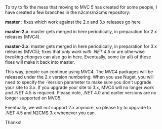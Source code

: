To try to fix the mess that moving to MVC 5 has created for some people, I have created a few branches in the n2cms/n2cms repository: 

__master__ : fixes which work against the 2.x and 3.x releases go here

__master-2.x__: master gets merged in here periodically, in preparation for 2.x releases (MVC4).

__master-3.x__: master gets merged in here periodically, in preparation for 3.x releases (MVC5); fixes that _only work with .NET 4.5_ or are otherwise _breaking changes_ can also go in here. Eventually, some (or all) of these fixes will make it back into master. 

This way, people can continue using MVC4. The MVC4 packages will be released under the 2.x version numbering. When you use Nuget, you will need to specify the -Version parameter to make sure you don't upgrade your site to 3.x. If you upgrade your site to 3.x, MVC4 will no longer work and .NET 4.5 is required. Please note, .NET 4.0 and earlier versions are no longer supported on MVC5. 

Eventually, we will not support 2.x anymore, so please try to upgrade to .NET 4.5 and N2CMS 3.x whenever you can. 

Thanks!
